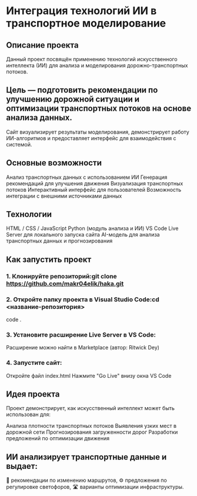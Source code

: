 # Интеграция технологий ИИ в транспортное моделирование

## Описание проекта
Данный проект посвящён применению технологий искусственного интеллекта (ИИ) для анализа и моделирования дорожно-транспортных потоков.

## Цель — подготовить рекомендации по улучшению дорожной ситуации и оптимизации транспортных потоков на основе анализа данных.

Сайт визуализирует результаты моделирования, демонстрирует работу ИИ-алгоритмов и предоставляет интерфейс для взаимодействия с системой.


## Основные возможности
  Анализ транспортных данных с использованием ИИ
  Генерация рекомендаций для улучшения движения
  Визуализация транспортных потоков
  Интерактивный интерфейс для пользователей
  Возможность интеграции с внешними источниками данных


## Технологии
HTML / CSS / JavaScript
Python (модуль анализа и ИИ)
VS Code Live Server для локального запуска сайта
AI-модель для анализа транспортных данных и прогнозирования


## Как запустить проект

### 1. Клонируйте репозиторий:git clone https://github.com/makr04elik/haka.git

### 2. Откройте папку проекта в Visual Studio Code:cd <название-репозитория>
code .

### 3. Установите расширение Live Server в VS Code:
Расширение можно найти в Marketplace (автор: Ritwick Dey)


### 4. Запустите сайт:
Откройте файл index.html
Нажмите "Go Live" внизу окна VS Code

## Идея проекта

Проект демонстрирует, как искусственный интеллект может быть использован для:

  Анализа плотности транспортных потоков
  Выявления узких мест в дорожной сети
  Прогнозирования загруженности дорог
  Разработки предложений по оптимизации движения

## ИИ анализирует транспортные данные и выдает:


💬 рекомендации по изменению маршрутов,
⚙️ предложения по регулировке светофоров,
🛣️ варианты оптимизации инфраструктуры.
